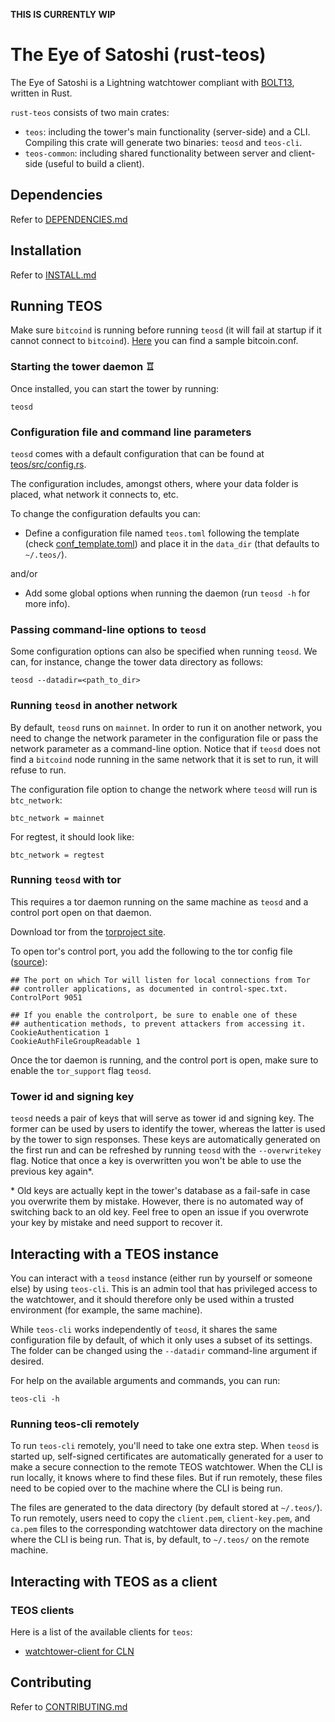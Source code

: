 **THIS IS CURRENTLY WIP**

# The Eye of Satoshi (rust-teos)

The Eye of Satoshi is a Lightning watchtower compliant with [BOLT13](https://github.com/sr-gi/bolt13), written in Rust.

`rust-teos` consists of two main crates:

- `teos`: including the tower's main functionality (server-side) and a CLI. Compiling this crate will generate two binaries: `teosd` and `teos-cli`.
- `teos-common`: including shared functionality between server and client-side (useful to build a client).

## Dependencies

Refer to [DEPENDENCIES.md](DEPENDENCIES.md)

## Installation
Refer to [INSTALL.md](INSTALL.md)

## Running TEOS

Make sure `bitcoind` is running before running `teosd` (it will fail at startup if it cannot connect to `bitcoind`). [Here](DEPENDENCIES.md#installing-bitcoind) you can find a sample bitcoin.conf.

### Starting the tower daemon ♖

Once installed, you can start the tower by running:

```
teosd
```

### Configuration file and command line parameters

`teosd` comes with a default configuration that can be found at [teos/src/config.rs](teos/src/config.rs). 

The configuration includes, amongst others, where your data folder is placed, what network it connects to, etc.

To change the configuration defaults you can:

- Define a configuration file named `teos.toml` following the template (check [conf_template.toml](teos/src/conf_template.toml)) and place it in the `data_dir` (that defaults to `~/.teos/`).

and/or 

- Add some global options when running the daemon (run `teosd -h` for more info).

### Passing command-line options to `teosd`

Some configuration options can also be specified when running `teosd`. We can, for instance, change the tower data directory as follows:

```
teosd --datadir=<path_to_dir>
```

### Running `teosd` in another network

By default, `teosd` runs on `mainnet`. In order to run it on another network, you need to change the network parameter in the configuration file or pass the network parameter as a command-line option. Notice that if `teosd` does not find a `bitcoind` node running in the same network that it is set to run, it will refuse to run.

The configuration file option to change the network where `teosd` will run is `btc_network`:

```
btc_network = mainnet
```

For regtest, it should look like:

```
btc_network = regtest
```

### Running `teosd` with tor

This requires a tor daemon running on the same machine as `teosd` and a control port open on that daemon.

Download tor from the [torproject site](https://www.torproject.org/download/).

To open tor's control port, you add the following to the tor config file ([source](https://2019.www.torproject.org/docs/faq.html.en#torrc)):

```
## The port on which Tor will listen for local connections from Tor
## controller applications, as documented in control-spec.txt.
ControlPort 9051

## If you enable the controlport, be sure to enable one of these
## authentication methods, to prevent attackers from accessing it.
CookieAuthentication 1
CookieAuthFileGroupReadable 1
```

Once the tor daemon is running, and the control port is open, make sure to enable the `tor_support` flag `teosd`.

### Tower id and signing key

`teosd` needs a pair of keys that will serve as tower id and signing key. The former can be used by users to identify the tower, whereas the latter is used by the tower to sign responses. These keys are automatically generated on the first run and can be refreshed by running `teosd` with the `--overwritekey` flag. Notice that once a key is overwritten you won't be able to use the previous key again*.

\* Old keys are actually kept in the tower's database as a fail-safe in case you overwrite them by mistake. However, there is no automated way of switching back to an old key. Feel free to open an issue if you overwrote your key by mistake and need support to recover it.

## Interacting with a TEOS instance

You can interact with a `teosd` instance (either run by yourself or someone else) by using `teos-cli`. This is an admin tool that has privileged access to the watchtower, and it should therefore only be used within a trusted environment (for example, the same machine).

While `teos-cli` works independently of `teosd`, it shares the same configuration file by default, of which it only uses a subset of its settings. The folder can be changed using the `--datadir` command-line argument if desired.

For help on the available arguments and commands, you can run:

```
teos-cli -h
```

### Running teos-cli remotely

To run `teos-cli` remotely, you'll need to take one extra step. When `teosd` is started up, self-signed certificates are automatically generated for a user to make a secure connection to the remote TEOS watchtower. When the CLI is run locally, it knows where to find these files. But if run remotely, these files need to be copied over to the machine where the CLI is being run.

The files are generated to the data directory (by default stored at `~/.teos/`). To run remotely, users need to copy the `client.pem`, `client-key.pem`, and `ca.pem` files to the corresponding watchtower data directory on the machine where the CLI is being run. That is, by default, to `~/.teos/` on the remote machine.

## Interacting with TEOS as a client
### TEOS clients

Here is a list of the available clients for `teos`:

- [watchtower-client for CLN](watchtower-plugin/)

## Contributing 
Refer to [CONTRIBUTING.md](CONTRIBUTING.md)
